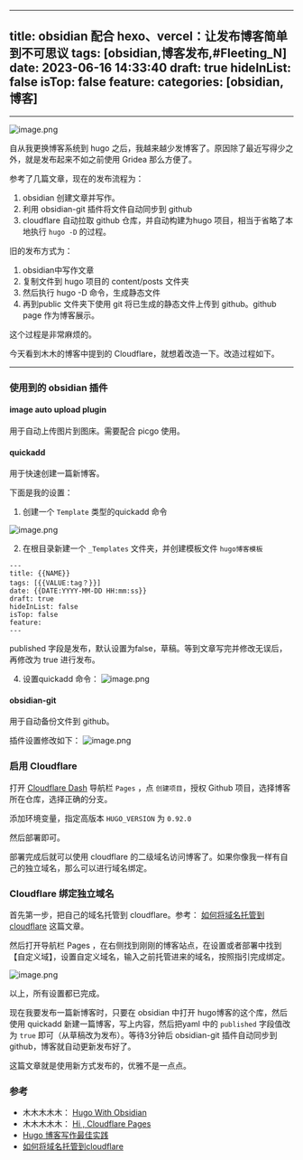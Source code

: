 
---
title: obsidian 配合 hexo、vercel：让发布博客简单到不可思议
tags: [obsidian,博客发布,#Fleeting_N]
date: 2023-06-16 14:33:40
draft: true
hideInList: false
isTop: false
feature:
categories: [obsidian,博客]
---


---

![image.png](https://s2.loli.net/2023/03/18/WzmvgDcoRysPAhi.png)

自从我更换博客系统到 hugo 之后，我越来越少发博客了。原因除了最近写得少之外，就是发布起来不如之前使用 Gridea 那么方便了。

参考了几篇文章，现在的发布流程为：

1.  obsidian 创建文章并写作。
2.  利用 obsidian-git 插件将文件自动同步到 github
3.  cloudflare 自动拉取 github 仓库，并自动构建为hugo 项目，相当于省略了本地执行 `hugo -D` 的过程。

旧的发布方式为：

1.  obsidian中写作文章
2.  复制文件到 hugo 项目的 content/posts 文件夹
3.  然后执行 hugo -D 命令，生成静态文件
4.  再到public 文件夹下使用 git 将已生成的静态文件上传到 github。github page 作为博客展示。

这个过程是非常麻烦的。

今天看到木木的博客中提到的 Cloudflare，就想着改造一下。改造过程如下。

---

### 使用到的 obsidian 插件

#### image auto upload plugin

用于自动上传图片到图床。需要配合 picgo 使用。

#### quickadd

用于快速创建一篇新博客。

下面是我的设置：

1.  创建一个 `Template` 类型的quickadd 命令

![image.png](https://s2.loli.net/2023/03/11/HXaVj2uZneSE9l6.png)

2.  在根目录新建一个 `_Templates` 文件夹，并创建模板文件 `hugo博客模板`

```auto
---
title: {{NAME}}
tags: [{{VALUE:tag？}}]
date: {{DATE:YYYY-MM-DD HH:mm:ss}}
draft: true
hideInList: false
isTop: false
feature: 
---
```

published 字段是发布，默认设置为false，草稿。等到文章写完并修改无误后，再修改为 true 进行发布。

4.  设置quickadd 命令： ![image.png](https://s2.loli.net/2023/03/11/Z9BDtVHJr2uaIyq.png)

#### obsidian-git

用于自动备份文件到 github。

插件设置修改如下： ![image.png](https://s2.loli.net/2023/03/11/cxTJiutPEfkHFW8.png)

### 启用 Cloudflare

打开 [Cloudflare Dash](https://dash.cloudflare.com/) 导航栏 `Pages` ，点 `创建项目`，授权 Github 项目，选择博客所在仓库，选择正确的分支。

添加环境变量，指定高版本 `HUGO_VERSION` 为 `0.92.0`

然后部署即可。

部署完成后就可以使用 cloudflare 的二级域名访问博客了。如果你像我一样有自己的独立域名，那么可以进行域名绑定。

### Cloudflare 绑定独立域名

首先第一步，把自己的域名托管到 cloudflare。参考： [如何将域名托管到cloudflare](https://www.back2me.cn/skills/cloudflare.html) 这篇文章。

然后打开导航栏 Pages ，在右侧找到刚刚的博客站点，在设置或者部署中找到 【自定义域】，设置自定义域名，输入之前托管进来的域名，按照指引完成绑定。

![image.png](https://s2.loli.net/2023/03/11/mToq84ZpMhFjyGN.png)

以上，所有设置都已完成。

现在我要发布一篇新博客时，只要在 obsidian 中打开 hugo博客的这个库，然后使用 quickadd 新建一篇博客，写上内容，然后把yaml 中的 `published` 字段值改为 `true` 即可（从草稿改为发布）。等待3分钟后 obsidian-git 插件自动同步到 github，博客就自动更新发布好了。

这篇文章就是使用新方式发布的，优雅不是一点点。

### 参考

+   木木木木木： [Hugo With Obsidian](https://immmmm.com/hugo-with-obsidian/)
+   木木木木木： [Hi , Cloudflare Pages](https://immmmm.com/hi-cloudflare/)
+   [Hugo 博客写作最佳实践](https://blog.zhangyingwei.com/posts/2022m4d11h19m42s28/)
+   [如何将域名托管到cloudflare](https://www.back2me.cn/skills/cloudflare.html)